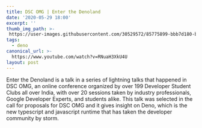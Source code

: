 ```yaml
---
title: DSC OMG | Enter the Denoland
date: '2020-05-29 18:00'
excerpt: ''
thumb_img_path: >-
 https://user-images.githubusercontent.com/30529572/85775899-bbb7d180-b70f-11ea-8f82-319c31af2f64.png
tags:
  - deno
canonical_url: >-
  https://www.youtube.com/watch?v=RNuaH3XkU4U
layout: post
---
```


Enter the Denoland is a talk in a series of lightning talks that happened in DSC OMG, an online conference organized by over 199 Developer Student Clubs all over India, with over 20 sessions taken by industry professionals, Google Developer Experts, and students alike. This talk was selected in the call for proposals for DSC OMG and it gives insight on Deno, which is the new typescript and javascript runtime that has taken the developer community by storm.
